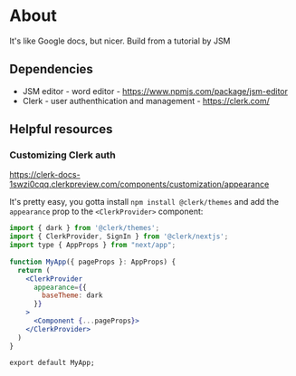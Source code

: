 # About
It's like Google docs, but nicer. Build from a tutorial by JSM

## Dependencies
- JSM editor - word editor - https://www.npmjs.com/package/jsm-editor
- Clerk - user authenthication and management - https://clerk.com/

## Helpful resources
### Customizing Clerk auth
https://clerk-docs-1swzi0cqq.clerkpreview.com/components/customization/appearance

It's pretty easy, you gotta install
`npm install @clerk/themes`
and add the `appearance` prop to the `<ClerkProvider>` component:
```jsx
import { dark } from '@clerk/themes';
import { ClerkProvider, SignIn } from '@clerk/nextjs';
import type { AppProps } from "next/app";
 
function MyApp({ pageProps }: AppProps) {
  return (
    <ClerkProvider
      appearance={{
        baseTheme: dark
      }}
    >
      <Component {...pageProps}>
    </ClerkProvider>
  )
}
 
export default MyApp;
```